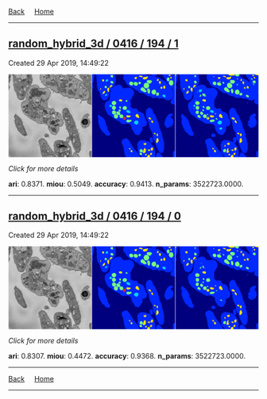 
[Back](..)&nbsp;&nbsp;&nbsp;&nbsp;&nbsp;[Home](https://leapmanlab.github.io/snapshots)

---

<div class="summary"><a href="1"><h2>random_hybrid_3d / 0416 / 194 / 1</h2></a><p>Created 29 Apr 2019, 14:49:22
</p><a href="1"><img src="1/media/summary.png" align="center"></a><p>
<i>Click for more details</i>
</p></div>

**ari**: 0.8371. **miou**: 0.5049. **accuracy**: 0.9413. **n_params**: 3522723.0000. 

---

<div class="summary"><a href="0"><h2>random_hybrid_3d / 0416 / 194 / 0</h2></a><p>Created 29 Apr 2019, 14:49:22
</p><a href="0"><img src="0/media/summary.png" align="center"></a><p>
<i>Click for more details</i>
</p></div>

**ari**: 0.8307. **miou**: 0.4472. **accuracy**: 0.9368. **n_params**: 3522723.0000. 

---

[Back](..)&nbsp;&nbsp;&nbsp;&nbsp;&nbsp;[Home](https://leapmanlab.github.io/snapshots)

---